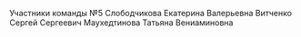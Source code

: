Участники команды №5
Слободчикова Екатерина Валерьевна
Витченко Сергей Сергеевич
Маухедтинова Татьяна Вениаминовна